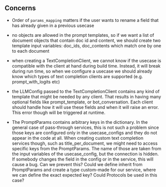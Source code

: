 ## Concerns
- Order of `params_mapping` matters if the user wants to rename a field that has already given in a previous usecase
- no objects are allowed in the prompt templates, so if we want a list of document objects that contain doc id and content, we should create two template input variables: doc_ids, doc_contents which match one by one to each document
- when creating a TextCompletionClient, we cannot know if the usecase is compatible with the client at hand during build time. Instead, it will break during run time, so when we configure a usecase we should already know which types of text completion clients are supported (e.g. prompt_with_logits etc)
- the LLMConfig passed to the TextCompletionClient contains any kind of template that might be needed by any client. That results in having many optional fields like prompt_template, or bot_conversation. Each client should handle how it will use these fields and when it will raise an error. This error though will be triggered at runtime.

- The PromptParams contains arbitrary keys in the dictionary. In the general case of pass-through services, this is not such a problem since those keys are configured only in the usecase_configs and they do not appear in the code at all. When creating custom text completion services though, such as title_per_document, we might need to access specific keys from the PromptParams. The name of those are taken from the input variables of the usecase_config, but the connection is hidden. If somebody changes the field in the config or in the service, this will cause a bug. Can we prevent this? 
Could we define inherit from PromptParams and create a type custom-made for our service, where we can define the exact expected key? Could Protocols be used in this case?